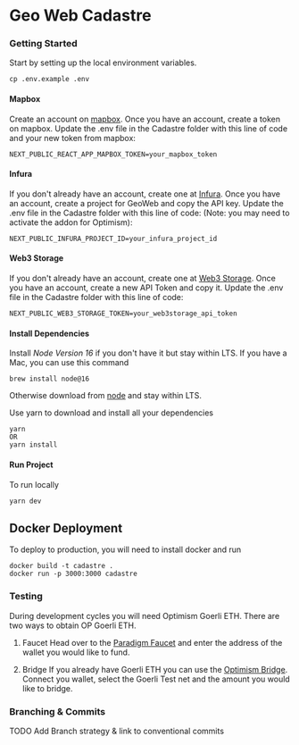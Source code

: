 # Geo Web Cadastre

### Getting Started

Start by setting up the local environment variables. 

```
cp .env.example .env
```

#### Mapbox
Create an account on [mapbox](https://www.mapbox.com/).
Once you have an account, create a token on mapbox.
Update the .env file in the Cadastre folder with this line of code and your new token from mapbox:
```
NEXT_PUBLIC_REACT_APP_MAPBOX_TOKEN=your_mapbox_token
```
#### Infura
If you don't already have an account, create one at [Infura](https://www.infura.io/).
Once you have an account, create a project for GeoWeb and copy the API key.
Update the .env file in the Cadastre folder with this line of code:
(Note: you may need to activate the addon for Optimism):
```
NEXT_PUBLIC_INFURA_PROJECT_ID=your_infura_project_id
```
#### Web3 Storage
If you don't already have an account, create one at [Web3 Storage](https://web3.storage/).
Once you have an account, create a new API Token and copy it.
Update the .env file in the Cadastre folder with this line of code:
```
NEXT_PUBLIC_WEB3_STORAGE_TOKEN=your_web3storage_api_token
```

#### Install Dependencies

Install *Node Version 16* if you don't have it but stay within LTS.
If you have a Mac, you can use this command
```
brew install node@16
```

Otherwise download from [node](https://nodejs.org/en/download) and stay within LTS.

Use yarn to download and install all your dependencies
```
yarn
OR
yarn install
```

#### Run Project

To run locally
```
yarn dev
```

## Docker Deployment

To deploy to production, you will need to install docker and run
```
docker build -t cadastre .
docker run -p 3000:3000 cadastre
```

### Testing

During development cycles you will need Optimism Goerli ETH. There are two ways to obtain OP Goerli ETH.
1. Faucet
    Head over to the [Paradigm Faucet](https://faucet.paradigm.xyz/) and enter the address of the wallet you would like to fund.

2. Bridge
    If you already have Goerli ETH you can use the [Optimism Bridge](https://app.optimism.io/bridge/deposit). Connect you wallet, select the Goerli Test net and the amount you would like to bridge.

### Branching & Commits

TODO Add Branch strategy & link to conventional commits
